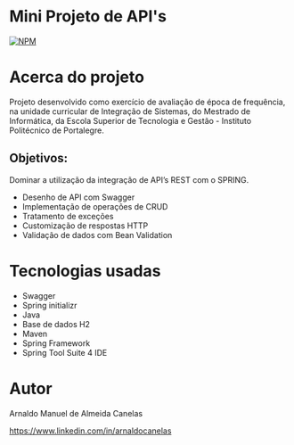 # Mini Projeto de API's 

[![NPM](https://img.shields.io/npm/l/react)](https://github.com/amac81/is-projetoapi/blob/main/LICENSE) 

# Acerca do projeto

Projeto desenvolvido como exercício de avaliação de época de frequência, na unidade curricular de Integração de Sistemas, do Mestrado de Informática, da Escola Superior de Tecnologia e Gestão - Instituto Politécnico de Portalegre.

##  Objetivos:

Dominar a utilização da integração de API’s REST com o SPRING.

- Desenho de API com Swagger
- Implementação de operações de CRUD
- Tratamento de exceções
- Customização de respostas HTTP
- Validação de dados com Bean Validation

# Tecnologias usadas
- Swagger
- Spring initializr
- Java
- Base de dados H2
- Maven 
- Spring Framework
- Spring Tool Suite 4 IDE

# Autor

Arnaldo Manuel de Almeida Canelas

https://www.linkedin.com/in/arnaldocanelas
